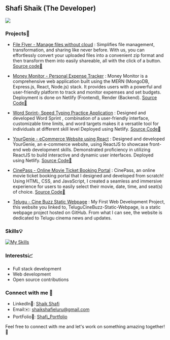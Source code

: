 ## Shafi Shaik (The Developer)

![](https://komarev.com/ghpvc/?username=shafi099)

### Projects:wrench:

 - [File Flyer - Manage files without cloud](https://fileflyer.netlify.app/) : Simplifies file management, transformation, and sharing like never before. With us, you can effortlessly convert your uploaded files into a convenient zip format and then transform them into easily shareable, all with the click of a button. [Source code:link:](https://github.com/shafi099/file-flyer)

- [Money Monitor - Personal Expense Tracker](https://moneytracker-mern.netlify.app/) : Money Monitor is a comprehensive web application built using the MERN (MongoDB, Express.js, React, Node.js) stack. It provides users with a powerful and user-friendly platform to track and monitor expemses and set budgets. Deployment is done on Netlify (Frontend), Render (Backend). [Source Code:link:](https://github.com/shafi099/MoneyTracker)

- [Word Sprint- Speed Typing Practice Application](https://word-sprint.netlify.app/) : Designed and developed Word Sprint , combination of a user-friendly interface, customizable time limits, and word targets makes it a versatile tool for individuals at different skill level Deployed using Netlify. [Source Code:link:](https://github.com/shafi099/Touch-Typing-Practice-Application)

- [YourGenie - eCommerce Website using React](https://your-genie.netlify.app/) : Designed and developed YourGenie, an e-commerce website, using ReactJS to showcase front-end web development skills. Demonstrated proficiency in utilizing ReactJS to build interactive and dynamic user interfaces.  Deployed using Netlify. [Source Code:link:](https://github.com/shafi099/YourGenie.com)

- [CinePass - Online Movie Ticket Booking Portal](https://shafi099.github.io/CinePass/) : CinePass, an online movie ticket booking portal that I designed and developed from scratch! Using HTML, CSS, and JavaScript, I created a seamless and immersive experience for users to easily select their movie, date, time, and seat(s) of choice. [Source Code:link:](https://github.com/shafi099/CinePass)

- [Telugu - Cine Buzz Static Webpage](https://shafi099.github.io/TeluguCineBuzz-Static-Webpage.github.io/) :  My First Web Development Project, this website you linked to, TeluguCineBuzz-Static-Webpage, is a static webpage project hosted on GitHub. From what I can see, the website is dedicated to Telugu cinema news and updates.

### Skills:bulb:

[![My Skills](https://skillicons.dev/icons?i=angular,react,js,html,css,mongodb,py,cpp,mysql,ps)](https://skillicons.dev)

### Interests:chart_with_upwards_trend:

- Full stack development
- Web development
- Open source contributions

### Connect with me :pushpin:

- LinkedIn:wave:: [Shaik Shafi](https://www.linkedin.com/in/shaik-shafi-eluru/)
- Email:envelope:: [shaikshafieluru@gmail.com](mailto:shaikshafieluru@gmail.com)
- PortFolio:link:: [Shafi_Portfolio](https://shafi-portfolio.netlify.app/)

Feel free to connect with me and let's work on something amazing together! :raising_hand:
